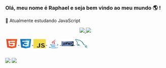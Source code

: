 ### Olá, meu nome é Raphael e seja bem vindo ao meu mundo 🌎 !

👾 Atualmente estudando JavaScript

<div align="center">
  <a href="https://github.com/RaphaelSBarros">
  <img height="180em" src="https://github-readme-stats.vercel.app/api?username=RaphaelSBarros&show_icons=true&theme=nord&include_all_commits=true&count_private=false"/>
  <img height="180em" src="https://github-readme-stats.vercel.app/api/top-langs/?username=RaphaelSBarros&layout=compact&langs_count=7&theme=nord"/>
</div>
<div style="display: inline_block"><br>
  <img align="center" alt="HTML" height="30" width="40" src="https://raw.githubusercontent.com/devicons/devicon/master/icons/html5/html5-original.svg">
  <img align="center" alt="CSS" height="30" width="40" src="https://raw.githubusercontent.com/devicons/devicon/master/icons/css3/css3-original.svg">
  <img align="center" alt="JS" height="30" width="40" src="https://github.com/devicons/devicon/blob/master/icons/javascript/javascript-original.svg">
  <img align="center" alt="JAVA" height="30" width="40" src="https://github.com/devicons/devicon/blob/master/icons/java/java-original.svg">
  <img align="center" alt="PHP" height="30" width="40" src="https://github.com/devicons/devicon/blob/master/icons/php/php-original.svg">
  <img align="center" alt="PHP" height="30" width="40" src="https://github.com/devicons/devicon/blob/master/icons/mysql/mysql-original.svg">
</div> 

##

<div> 
  <a href="https://www.linkedin.com/in/raphael-alexsandro-25331a237/" target="_blank"><img src="https://img.shields.io/badge/-LinkedIn-%230077B5?style=for-the-badge&logo=linkedin&logoColor=white" target="_blank"></a>
  <a href="mailto:raphaelalexsandr01@gmail.com" target="_blank"><img src="https://img.shields.io/badge/Gmail-D14836?style=for-the-badge&logo=gmail&logoColor=white" target="blank"></a>
</div>
